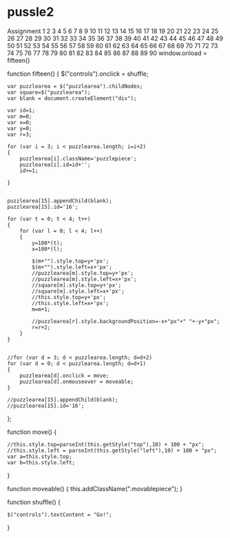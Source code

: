pussle2
=======

Assignment
1
2
3
4
5
6
7
8
9
10
11
12
13
14
15
16
17
18
19
20
21
22
23
24
25
26
27
28
29
30
31
32
33
34
35
36
37
38
39
40
41
42
43
44
45
46
47
48
49
50
51
52
53
54
55
56
57
58
59
60
61
62
63
64
65
66
67
68
69
70
71
72
73
74
75
76
77
78
79
80
81
82
83
84
85
86
87
88
89
90
window.onload = fifteen()
 
function fifteen()
{
    $("controls").onclick = shuffle;
     
     
    var puzzlearea = $("puzzlearea").childNodes;
    var square=$("puzzlearea");
    var blank = document.createElement("div");
     
    var id=1;
    var m=0;
    var x=0;
    var y=0;
    var r=3;
     
    for (var i = 3; i < puzzlearea.length; i=i+2)
    {
        puzzlearea[i].className='puzzlepiece';
        puzzlearea[i].id=id+'';
        id+=1;
         
    }
     
     
    puzzlearea[15].appendChild(blank);
    puzzlearea[15].id='16';
     
    for (var t = 0; t < 4; t++)
    {
        for (var l = 0; l < 4; l++)
        {
            y=100*(t);
            x=100*(l);
 
            $(m+"").style.top=y+'px';
            $(m+"").style.left=x+'px';
            //puzzlearea[m].style.top=y+'px';
            //puzzlearea[m].style.left=x+'px';
            //square[m].style.top=y+'px';
            //square[m].style.left=x+'px';
            //this.style.top=y+'px';
            //this.style.left=x+'px';
            m=m+1;
             
            //puzzlearea[r].style.backgroundPosition=-x+"px"+" "+-y+"px";
            r=r+2;
        }
    }
   
     
    //for (var d = 3; d < puzzlearea.length; d=d+2)
    for (var d = 0; d < puzzlearea.length; d=d+1)
    {
        puzzlearea[d].onclick = move;
        puzzlearea[d].onmouseover = moveable;
    }
     
    //puzzlearea[15].appendChild(blank);
    //puzzlearea[15].id='16';
    
};
 
function move()
{
     
    //this.style.top=parseInt(this.getStyle("top"),10) + 100 + "px"; 
    //this.style.left = parseInt(this.getStyle("left"),10) + 100 + "px";
    var a=this.style.top;
    var b=this.style.left;
     
    
}
 
 
 
 
function moveable()
{
   this.addClassName(".movablepiece");
}
 
function shuffle()
{
         
    $("controls").textContent = "Go!";
     
     
}
